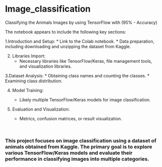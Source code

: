 # Image_classification
Classifying the Animals Images by using TensorFlow with (95% - Accuracy)

The notebook appears to include the following key sections:

  1.Introduction and Setup:
     * Link to the Colab notebook.
     * Data preparation, including downloading and unzipping the dataset from Kaggle.
    
  2. Libraries Import:
     * Necessary libraries like TensorFlow/Keras, file management tools, and visualization libraries.
    
  3.Dataset Analysis:
     * Obtaining class names and counting the classes.
     * Examining class distribution.
    
  4. Model Training:
     * Likely multiple TensorFlow/Keras models for image classification.
    
  5. Evaluation and Visualization:
     * Metrics, confusion matrices, or result visualization.



​


### This project focuses on image classification using a dataset of animals obtained from Kaggle. The primary goal is to explore various TensorFlow/Keras models and evaluate their performance in classifying images into multiple categories.
